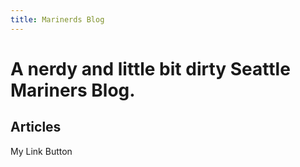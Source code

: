 ```yaml
---
title: Marinerds Blog
---
```


# A nerdy and little bit dirty Seattle Mariners Blog. 

## Articles

<LinkButton url='/introduction.md'>
  My Link Button
</LinkButton>

